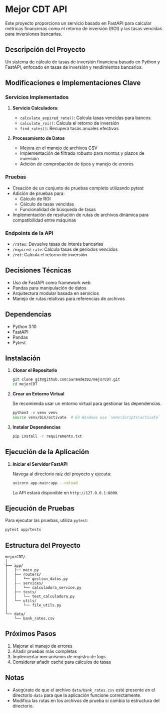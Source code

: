 # Mejor CDT API

Este proyecto proporciona un servicio basado en FastAPI para calcular métricas financieras como el retorno de inversión (ROI) y las tasas vencidas para inversiones bancarias.

## Descripción del Proyecto
Un sistema de cálculo de tasas de inversión financiera basado en Python y FastAPI, enfocado en tasas de inversión y rendimientos bancarios.

## Modificaciones e Implementaciones Clave

### Servicios Implementados
1. **Servicio Calculadora**:
   - `calculate_expired_rate()`: Calcula tasas vencidas para bancos
   - `calculate_roi()`: Calcula el retorno de inversión
   - `find_rates()`: Recupera tasas anuales efectivas

2. **Procesamiento de Datos**
   - Mejora en el manejo de archivos CSV
   - Implementación de filtrado robusto para montos y plazos de inversión
   - Adición de comprobación de tipos y manejo de errores

### Pruebas
- Creación de un conjunto de pruebas completo utilizando pytest
- Adición de pruebas para:
  - Cálculo de ROI
  - Cálculo de tasas vencidas
  - Funcionalidad de búsqueda de tasas
- Implementación de resolución de rutas de archivos dinámica para compatibilidad entre máquinas

### Endpoints de la API
- `/rates`: Devuelve tasas de interés bancarias
- `/expired-rate`: Calcula tasas de periodos vencidos
- `/roi`: Calcula el retorno de inversión

## Decisiones Técnicas
- Uso de FastAPI como framework web
- Pandas para manipulación de datos
- Arquitectura modular basada en servicios
- Manejo de rutas relativas para referencias de archivos

## Dependencias
- Python 3.10
- FastAPI
- Pandas
- Pytest

## Instalación

1. **Clonar el Repositorio**

   ```bash
   git clone git@github.com:SaraHdez02/mejorCDT.git
   cd mejorCDT
   ```

2. **Crear un Entorno Virtual**

   Se recomienda usar un entorno virtual para gestionar las dependencias.

   ```bash
   python3 -m venv venv
   source venv/bin/activate  # En Windows usa `venv\Scripts\activate`
   ```

3. **Instalar Dependencias**

   ```bash
   pip install -r requirements.txt
   ```

## Ejecución de la Aplicación

1. **Iniciar el Servidor FastAPI**

   Navega al directorio raíz del proyecto y ejecuta:

   ```bash
   uvicorn app.main:app --reload
   ```

   La API estará disponible en `http://127.0.0.1:8000`.

## Ejecución de Pruebas

Para ejecutar las pruebas, utiliza `pytest`:

```bash
pytest app/tests
```

## Estructura del Proyecto
```
mejorCDT/
│
├── app/
│   ├── main.py
│   ├── routers/
│   │   └── gestion_datos.py
│   ├── services/
│   │   └── calculadora_service.py
│   ├── tests/
│   │   └── test_calculadora.py
│   └── utils/
│       └── file_utils.py
│
└── data/
    └── bank_rates.csv
```

## Próximos Pasos
1. Mejorar el manejo de errores
2. Añadir pruebas más completas
3. Implementar mecanismos de registro de logs
4. Considerar añadir caché para cálculos de tasas

## Notas
- Asegúrate de que el archivo `data/bank_rates.csv` esté presente en el directorio `data` para que la aplicación funcione correctamente.
- Modifica las rutas en los archivos de prueba si cambia la estructura del directorio.
